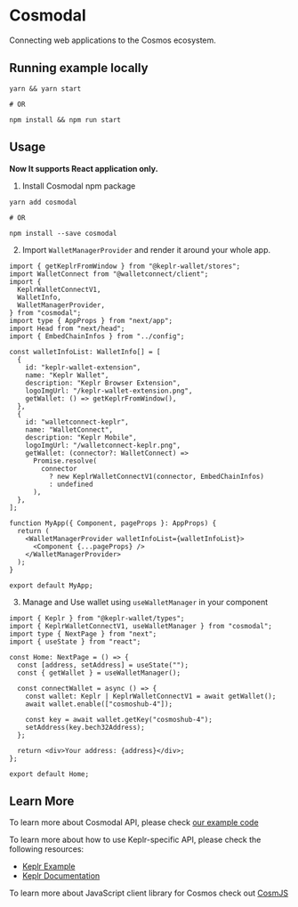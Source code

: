 # Cosmodal

Connecting web applications to the Cosmos ecosystem.

## Running example locally

```
yarn && yarn start

# OR

npm install && npm run start
```

## Usage

**Now It supports React application only.**

1. Install Cosmodal npm package

```
yarn add cosmodal

# OR

npm install --save cosmodal
```

2. Import `WalletManagerProvider` and render it around your whole app.

```tsx
import { getKeplrFromWindow } from "@keplr-wallet/stores";
import WalletConnect from "@walletconnect/client";
import {
  KeplrWalletConnectV1,
  WalletInfo,
  WalletManagerProvider,
} from "cosmodal";
import type { AppProps } from "next/app";
import Head from "next/head";
import { EmbedChainInfos } from "../config";

const walletInfoList: WalletInfo[] = [
  {
    id: "keplr-wallet-extension",
    name: "Keplr Wallet",
    description: "Keplr Browser Extension",
    logoImgUrl: "/keplr-wallet-extension.png",
    getWallet: () => getKeplrFromWindow(),
  },
  {
    id: "walletconnect-keplr",
    name: "WalletConnect",
    description: "Keplr Mobile",
    logoImgUrl: "/walletconnect-keplr.png",
    getWallet: (connector?: WalletConnect) =>
      Promise.resolve(
        connector
          ? new KeplrWalletConnectV1(connector, EmbedChainInfos)
          : undefined
      ),
  },
];

function MyApp({ Component, pageProps }: AppProps) {
  return (
    <WalletManagerProvider walletInfoList={walletInfoList}>
      <Component {...pageProps} />
    </WalletManagerProvider>
  );
}

export default MyApp;
```

3. Manage and Use wallet using `useWalletManager` in your component

```tsx
import { Keplr } from "@keplr-wallet/types";
import { KeplrWalletConnectV1, useWalletManager } from "cosmodal";
import type { NextPage } from "next";
import { useState } from "react";

const Home: NextPage = () => {
  const [address, setAddress] = useState("");
  const { getWallet } = useWalletManager();

  const connectWallet = async () => {
    const wallet: Keplr | KeplrWalletConnectV1 = await getWallet();
    await wallet.enable(["cosmoshub-4"]);

    const key = await wallet.getKey("cosmoshub-4");
    setAddress(key.bech32Address);
  };

  return <div>Your address: {address}</div>;
};

export default Home;
```

## Learn More

To learn more about Cosmodal API, please check [our example code](https://github.com/chainapsis/cosmodal/tree/main/example)

To learn more about how to use Keplr-specific API, please check the following resources:

- [Keplr Example](https://github.com/chainapsis/keplr-example)
- [Keplr Documentation](https://docs.keplr.app)

To learn more about JavaScript client library for Cosmos check out [CosmJS](https://github.com/chainapsis/keplr-example)
